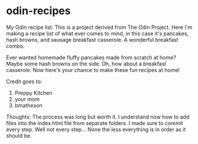 # odin-recipes
My Odin recipe list.
This is a project derived from The Odin Project. Here I'm making a recipe list of what ever comes to mind, in this case it's pancakes, hash browns, and sausage breakfast casserole. A wonderful breakfast combo.

Ever wanted homemade fluffy pancakes made from scratch at home? Maybe some hash browns on the side. Oh, how about a breakfast casserole. Now here's your chance to make these fun recipes at home!

Credit goes to:
1. Preppy Kitchen
2. your mom
3. bmatheson

Thoughts:
The process was long but worth it. I understand now how to add files into the index.html file from separate folders. I made sure to commit every step. Well not every step... None the less everything is in order as it should be.
